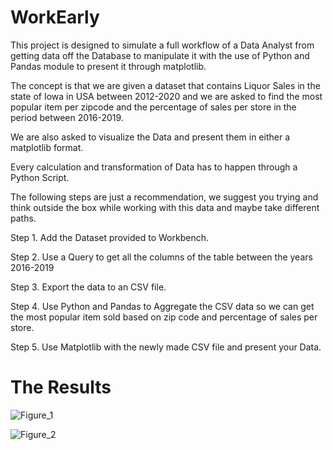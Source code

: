 # WorkEarly

This project is designed to simulate a full workflow of a Data Analyst from getting data off 
the Database to manipulate it with the use of Python and Pandas module to present it through matplotlib.

The concept is that we are given a dataset that contains Liquor Sales in the state of Iowa in USA between 2012-2020 
and we are asked to find the most popular item per zipcode and the percentage of sales per store in the period between 2016-2019.

We are also asked to visualize the Data and present them in either a matplotlib format.

Every calculation and transformation of Data has to happen through a Python Script.

The following steps are just a recommendation, we suggest you trying and think outside the box while working with this data and maybe take different paths.

Step 1.
Add the Dataset provided to Workbench.

Step 2.
Use a Query to get all the columns of the table between the years 2016-2019

Step 3.
Export the data to an CSV file.

Step 4.
Use Python and Pandas to Aggregate the CSV data so we can get the most popular item sold based on zip code and percentage of sales per store.

Step 5.
Use Matplotlib with the newly made CSV file and present your Data.

# The Results

![Figure_1](https://github.com/m1ts0ulas/WorkEarly/assets/81931848/eae4e514-b2cc-4df8-9381-9fcf2871977b)

![Figure_2](https://github.com/m1ts0ulas/WorkEarly/assets/81931848/6a378fe3-d71a-47f9-9aac-0176c8343512)
